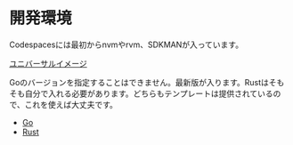 # 開発環境

Codespacesには最初からnvmやrvm、SDKMANが入っています。

[ユニバーサルイメージ](https://github.com/devcontainers/images/tree/main/src/universal)

Goのバージョンを指定することはできません。最新版が入ります。Rustはそもそも自分で入れる必要があります。どちらもテンプレートは提供されているので、これを使えば大丈夫です。

* [Go](https://github.com/ykwyuta/blank/tree/go)
* [Rust](https://github.com/ykwyuta/blank/tree/rust)
